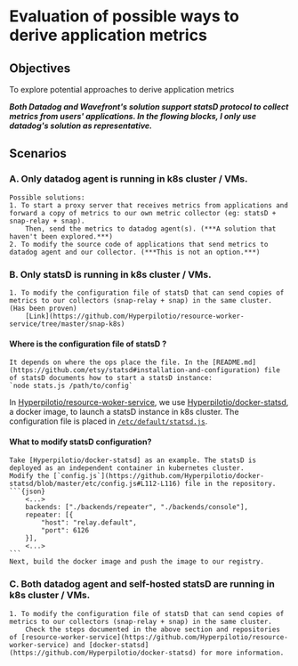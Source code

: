 # Evaluation of possible ways to derive application metrics

## Objectives

To explore potential approaches to derive application metrics

***Both Datadog and Wavefront's solution support statsD protocol to collect metrics from users' applications.
In the flowing blocks, I only use datadog's solution as representative.***

## Scenarios

### A. Only datadog agent is running in k8s cluster / VMs.
    Possible solutions:
    1. To start a proxy server that receives metrics from applications and forward a copy of metrics to our own metric collector (eg: statsD + snap-relay + snap).
        Then, send the metrics to datadog agent(s). (***A solution that haven't been explored.***)
    2. To modify the source code of applications that send metrics to datadog agent and our collector. (***This is not an option.***)

### B. Only statsD is running in k8s cluster / VMs.
    1. To modify the configuration file of statsD that can send copies of metrics to our collectors (snap-relay + snap) in the same cluster. (Has been proven)
        [Link](https://github.com/Hyperpilotio/resource-worker-service/tree/master/snap-k8s)

#### Where is the configuration file of statsD ?

    It depends on where the ops place the file. In the [README.md](https://github.com/etsy/statsd#installation-and-configuration) file of statsD documents how to start a statsD instance:
    `node stats.js /path/to/config`

   In [Hyperpilotio/resource-woker-service](https://github.com/Hyperpilotio/resource-worker-service), we use [Hyperpilotio/docker-statsd](https://github.com/Hyperpilotio/docker-statsd), a docker image, to launch a statsD instance in k8s cluster.
   The configuration file is placed in [`/etc/default/statsd.js`](https://github.com/Hyperpilotio/docker-statsd/blob/master/Dockerfile#L5).

#### What to modify statsD configuration?
    Take [Hyperpilotio/docker-statsd] as an example. The statsD is deployed as an independent container in kubernetes cluster.
    Modify the [`config.js`](https://github.com/Hyperpilotio/docker-statsd/blob/master/etc/config.js#L112-L116) file in the repository.
    ```{json}
        <...>
        backends: ["./backends/repeater", "./backends/console"],
        repeater: [{
            "host": "relay.default",
            "port": 6126
        }],
        <...>
    ```
    Next, build the docker image and push the image to our registry.

### C. Both datadog agent and self-hosted statsD are running in k8s cluster / VMs.
    1. To modify the configuration file of statsD that can send copies of metrics to our collectors (snap-relay + snap) in the same cluster.
        Check the steps documented in the above section and repositories of [resource-worker-service](https://github.com/Hyperpilotio/resource-worker-service) and [docker-statsd](https://github.com/Hyperpilotio/docker-statsd) for more information.


